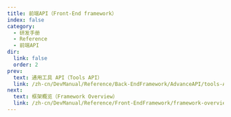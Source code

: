 ```yaml
---
title: 前端API（Front-End framework）
index: false
category:
  - 研发手册
  - Reference
  - 前端API
dir:
  link: false
  order: 2
prev:
  text: 通用工具 API（Tools API）
  link: /zh-cn/DevManual/Reference/Back-EndFramework/AdvanceAPI/tools-API.md
next:
  text: 框架概览（Framework Overview）
  link: /zh-cn/DevManual/Reference/Front-EndFramework/framework-overview.md
---
```

